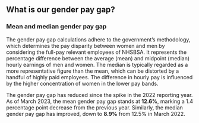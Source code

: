 ## What is our gender pay gap?

### Mean and median gender pay gap

The gender pay gap calculations adhere to the government’s methodology, which determines the pay disparity between women and men by considering the full-pay relevant employees of NHSBSA. It represents the percentage difference between the average (mean) and midpoint (median) hourly earnings of men and women. The median is typically regarded as a more representative figure than the mean, which can be distorted by a handful of highly paid employees. The difference in hourly pay is influenced by the higher concentration of women in the lower pay bands.

The gender pay gap has reduced since the spike in the 2022 reporting year. As of March 2023, the mean gender pay gap stands at __12.6%__, marking a 1.4 percentage point decrease from the previous year. Similarly, the median gender pay gap has improved, down to __8.9%__ from 12.5% in March 2022.
